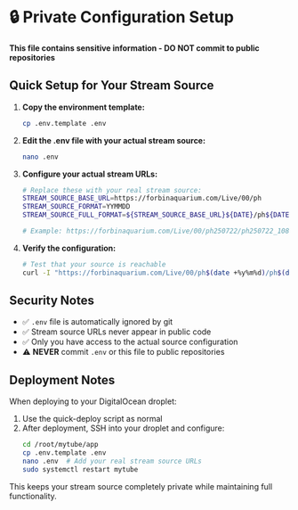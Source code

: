 # 🔒 Private Configuration Setup

**This file contains sensitive information - DO NOT commit to public repositories**

## Quick Setup for Your Stream Source

1. **Copy the environment template:**
   ```bash
   cp .env.template .env
   ```

2. **Edit the .env file with your actual stream source:**
   ```bash
   nano .env
   ```

3. **Configure your actual stream URLs:**
   ```bash
   # Replace these with your real stream source:
   STREAM_SOURCE_BASE_URL=https://forbinaquarium.com/Live/00/ph
   STREAM_SOURCE_FORMAT=YYMMDD
   STREAM_SOURCE_FULL_FORMAT=${STREAM_SOURCE_BASE_URL}${DATE}/ph${DATE}_1080p.m3u8
   
   # Example: https://forbinaquarium.com/Live/00/ph250722/ph250722_1080p.m3u8
   ```

4. **Verify the configuration:**
   ```bash
   # Test that your source is reachable
   curl -I "https://forbinaquarium.com/Live/00/ph$(date +%y%m%d)/ph$(date +%y%m%d)_1080p.m3u8"
   ```

## Security Notes

- ✅ `.env` file is automatically ignored by git
- ✅ Stream source URLs never appear in public code
- ✅ Only you have access to the actual source configuration
- ⚠️ **NEVER** commit `.env` or this file to public repositories

## Deployment Notes

When deploying to your DigitalOcean droplet:

1. Use the quick-deploy script as normal
2. After deployment, SSH into your droplet and configure:
   ```bash
   cd /root/mytube/app
   cp .env.template .env
   nano .env  # Add your real stream source URLs
   sudo systemctl restart mytube
   ```

This keeps your stream source completely private while maintaining full functionality.
